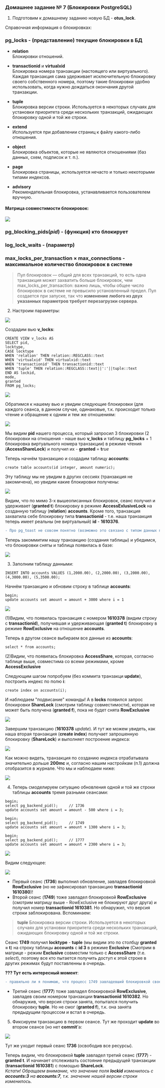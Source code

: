 ### Домашнее задание № 7 (Блокировки PostgreSQL)

1. Подготовим к домашнему заданию новую БД - <b>otus_lock</b>.

Справочная информация о блокировках:

### pg_locks - (представление) текущие блокировки в БД
 - <b>relation</b>  
Блокировки отношений.

 - <b>transactionid</b> и <b>virtualxid</b>  
Блокировка номера транзакции (настоящего или виртуального). Каждая транзакция сама удерживает исключительную блокировку своего собственного номера, поэтому такие блокировки удобно использовать, когда нужно дождаться окончания другой транзакции.

 - <b>tuple</b>  
Блокировка версии строки. Используется в некоторых случаях для установки приоритета среди нескольких транзакций, ожидающих блокировку одной и той же строки.

 - <b>extend</b>  
Используется при добавлении страниц к файлу какого-либо отношения.

 - <b>object</b>  
Блокировка объектов, которые не являются отношениями (баз данных, схем, подписок и т. п.).

 - <b>page</b>  
Блокировка страницы, используется нечасто и только некоторыми типами индексов.

 - <b>advisory</b>  
Рекомендательная блокировка, устанавливается пользователем вручную.

#### Матрица совместимости блокировок:

![](pics/dz8/1_matrix_locks.PNG)

### pg_blocking_pids(<i>pid</i>) - (функция) кто блокирует
### log_lock_waits - (параметр)
### max_locks_per_transaction × max_connections - максимальное количество блокировок в системе

>Пул блокировок — общий для всех транзакций, то есть одна транзакция может захватить больше блокировок, чем max_locks_per_transaction: важно лишь, чтобы общее число блокировок в системе не превысило установленный предел. Пул создается при запуске, так что <b>изменение любого из двух указанных параметров требует перезагрузки сервера</b>.

2. Настроим параметры:

![](pics/dz8/1_set_params_deadlocks.PNG)

Создадим вью <b>v_locks</b>:

 `CREATE VIEW v_locks AS`  
 `SELECT pid,`  
       `locktype,`  
       `CASE locktype`  
         `WHEN 'relation' THEN relation::REGCLASS::text`  
         `WHEN 'virtualxid' THEN virtualxid::text`  
         `WHEN 'transactionid' THEN transactionid::text`  
         `WHEN 'tuple' THEN relation::REGCLASS::text||':'||tuple::text`  
       `END AS lockid,`  
       `mode,`  
       `granted`  
 `FROM pg_locks;`
 
 ![](pics/dz8/2_cr_view_locks.PNG)
 
 Обратимся к нашему вью и увидим следующие блокировки (для каждого сеанса, в данном случае, одинаковые, т.к. происходит только чтение и обращение к одним и тем же отношениям:

 ![](pics/dz8/2_sel_v_locks.PNG)
 
 Мы видим <b>pid</b> нашего процесса, который запросил 3 блокировки (2 блокировки на отношения - наше вью <b>v_locks</b> и таблицу <b>pg_locks</b> + 1 блокировка виртуального номера транзакции) в режиме чтения (<b>AccessShareLock</b>) и получил их - <b>granted</b> = <b>t</b><i>rue</i>
 
 Теперь начнём транзакцию и создадим таблицу <b>accounts</b>:

 `create table accounts(id integer, amount numeric);`  
 
 Эту таблицу мы не увидим в других сессиях (транзакция не закомичена), но увидим какие блокировки получены:

![](pics/dz8/2_cr_tbl_no_commit.PNG)

Видим, что по мимо 3-х вышеописанных блокировок, сеанс получил и удерживает (<b>granted t</b>) блокировку в режиме <b>AccessExlusiveLock</b> на созданную таблицу (<b>relation</b>) <b>accounts</b>. Кроме того, транзакция захватила себе блокировку типа <b>transactionid</b> - т.е. наша транзакция теперь имеет реальны (не виртуальный) <b>id</b> - <b>1610376</b>. 
```diff
- Про pg_toast не совсем понятно (возможно это связано с типом данных numeric)?
```

Теперь закоммитим нашу транзакцию (создания таблицы) и убедимся, что блокировки сняты и таблица появилась в базе:

![](pics/dz8/2_cr_tbl_commit.PNG)
   
3. Заполним таблицу данными:

 `INSERT INTO accounts VALUES (1,2000.00), (2,2000.00), (3,2000.00), (4,3000.00), (5,3500.00);`
 
Начнём транзакцию и обновим строку в таблице <b>accounts</b>:

 `begin;`  
 `update accounts set amount = amount + 3000 where i = 1`
 
![](pics/dz8/3_update_2.PNG)

(1)Видим, что появилась транзакция с номером <b>1610378</b> (видим строку с <b>transactionid</b>), получившая и удерживающая (<b>granted t</b>) блокировку в режиме <b>RowExclusive</b> на отношение <b>accounts</b>. 
 
Теперь в другом сеансе выбираем все данные из <b>accounts</b>:

`select * from accounts;`

(2)Видим, что появилась блокировка <b>AccessShare</b>, которая, согласно таблице выше, совместима со всеми режимами, кроме <b>AccessExclusive</b>

Следующим шагом попробуем (без коммита транзакци <b>update</b>), построить индекс по полю <b>i</b>:

`create index on accounts(i);`

И наблюдаем "подвисание" команды! А в <b>locks</b> появился запрос блокировки <b>ShareLock</b> (смотрим таблицу совместимости), которая не может быть получена (<b>granted f</b>), пока не будет снята <b>RowExclusive</b>

![](pics/dz8/3_create_index_2.PNG)

Завершим транзакцию (<b>1610378</b> <i>update</i>). И тут же можем увидеть, как наша вторая транзакция (<b>create index</b>) получает запрошенную блокировку (<b>ShareLock</b>) и выполняет построение индекса:

![](pics/dz8/3_create_index_commit.PNG)

Как можно видеть, транзакция по созданию индекса отрабатывала значительно дольше <b>200mc</b> и, согласно нашим настройкам (п.1) должна отобразится в журнале. Что мы и наблюдаем ниже:

![](pics/dz8/3_log_more_200.PNG)

4. Теперь смоделируем ситуацию обновления одной и той же строки таблицы <b>accounts</b> тремя разными сеансами:

 `begin;`  
 `select pg_backend_pid();     // 1736`   
 `update accounts set amount = amount - 500 where i = 3;`  
 
 `begin;`  
 `select pg_backend_pid();     // 1749`  
 `update accounts set amount = amount + 1300 where i = 3;`
 
 `begin;`  
 `select pg_backend_pid();     // 1777`  
 `update accounts set amount = amount + 2300 where i = 3;`
 
 ![](pics/dz8/4_update_row_3sess.PNG)
 
 Видим следующее:  
 
 ![](pics/dz8/41_lock_row_3sess.PNG)
 
 * Первый сеанс (<b>1736</b>) выполнил обновление, завладев блокировкой <b>RowExclusive</b> (но не зафиксировал транзакцию <b>transactionid 1610380</b>)!  
 * Второй сеанс (<b>1749</b>) тоже завладел блокировкой <b>RowExclusive</b> (смотрим матрицу выше - RowExclusive не блокируют друг друга) и получил номер <b>transactionid 1610381</b>. Но обнаружил, что версия строки заблокирована. Вспоминаем:
  ><b>tuple</b>
  Блокировка версии строки. Используется в некоторых случаях для установки приоритета среди нескольких транзакций, ожидающих блокировку одной и той же строки. 

Сеанс <b>1749</b> получил <b>locktype</b> - <b>tuple</b> (мы видим это по столбцу <b>granted = t</b>) на строку таблицы <b>accounts</b> с <b>id 3</b> в режиме <b>Exclusive</b> (Смотрим в матрице - режим <b>Exclusive</b> совместим только с <b>AccessShare</b> (т.е. <i>select</i>), поэтому все кто пытается получить доступ к этой строке в других режимах будут поставленны в очередь.  

<b>??? Тут есть интересный момент</b>:  
```diff
- правильно ли я понимаю, что процесс 1749 завладевший блокировкой своего собственного номера transactionid 1610381 (в режиме Exclusive) пытается считать состояние транзакции, которая сейчас занимает версию строки - тип Share на transactionid 1610380. И не может получить его (granted f), т.к. предыдущая транзакция не завершила изменения. Т.е., проще говоря, по этому признаку второй сеанс понимает, когда придёт его очередь?
```

* Третий сеанс (<b>1777</b>) тоже завладел блокировкой <b>RowExclusive</b>, завладев своим номером транзакции <b>transactionid 1610382</b>. Но обнаружив, что версия строки занята, попытался получить блокировку <b>tuple</b>. Но не смог (<b>granted f</b>), т.к. она занята предыдущим процессом и встал в очередь.  

5. Фиксируем транзакцию в первом сеансе. Тут же проходит <b>update</b> во втором сеансе (но нет <b>commit</b>'a:

![](pics/dz8/42_lock_row_3sess.PNG)

Тут же уходит первый сеанс <b>1736</b> (освободив все ресурсы).  

Теперь видим, что блокировкой <b>tuple</b> завладел третий сеанс (<b>1777</b>) - <b>granted t</b>. И начинает отслеживать состояние
предыдущей транзакции (<b>transactionid 1610381</b>) с помощью <b>ShareLock</b>.  
<i>Кстати! Обращаем внимание, что значение поля <b>lockid</b> изменилось с <b>accounts:3</b> на <b>accounts:7</b>, т.к. значение нашей версии строки изменилось.</i>

